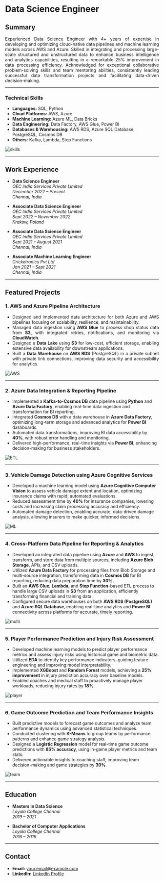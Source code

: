 # Data Science Engineer

## Summary
<div style="text-align: justify;">
Experienced Data Science Engineer with 4+ years of expertise in developing and optimizing cloud-native data pipelines and machine learning models across AWS and Azure. Skilled in integrating and processing large-scale structured and unstructured data to enhance business intelligence and analytics capabilities, resulting in a remarkable 25% improvement in data processing efficiency. Acknowledged for exceptional collaborative problem-solving skills and team mentoring abilities, consistently leading successful data transformation projects and facilitating data-driven decision-making.
</div>

---

### Technical Skills

- **Languages:** SQL, Python
- **Cloud Platforms:** AWS, Azure
- **Machine Learning:** Azure ML, Data Bricks
- **Data Engineering:** Data Factory, AWS Glue, Power BI
- **Databases & Warehousing:** AWS RDS, Azure SQL Database, PostgreSQL, Cosmos DB
- **Others:** Kafka, Lambda, Step Functions

![skills](/assets/img/skills.png)

---

## Work Experience

- **Data Science Engineer**  
  *OEC India Services Private Limited*  
  *December 2022 – Present*  
  *Chennai, India*

- **Associate Data Science Engineer**  
  *OEC India Services Private Limited*  
  *Sept 2022 – November 2022*  
  *Krakow, Poland*

- **Associate Data Science Engineer**  
  *OEC India Services Private Limited*  
  *Sept 2021 – August 2021*  
  *Chennai, India*

- **Associate Machine Learning Engineer**  
  *Cricketronics Pvt Ltd*  
  *Jan 2021 – Sept 2021*  
  *Chennai, India*

---

## Featured Projects

### 1. **AWS and Azure Pipeline Architecture**
<div style="text-align: justify;">
 
- Designed and implemented data architecture for both Azure and AWS pipelines focusing on scalability, resilience, and maintainability.
- Managed data ingestion using **AWS Glue** to process shop status data from **S3**, with integrated retries, notifications, and monitoring via **CloudWatch**.
- Designed a **Data Lake** using **S3** for low-cost, efficient storage, enabling extensive data availability for downstream applications.
- Built a **Data Warehouse** on **AWS RDS** (PostgreSQL) in a private subnet with private link connections, improving data security and accessibility for analytics.

</div>

![AWS](/assets/img/AWS.png)

---

### 2. **Azure Data Integration & Reporting Pipeline**
- Implemented a **Kafka-to-Cosmos DB** data pipeline using **Python** and **Azure Data Factory**, enabling real-time data ingestion and transformation for BI reporting.
- Integrated **Cosmos DB** with a data warehouse in **Azure Data Factory**, optimizing long-term storage and advanced analytics for **Power BI** dashboards.
- Automated data transformations, improving BI data accessibility by **40%**, with robust error handling and monitoring.
- Delivered high-performance, real-time insights via **Power BI**, enhancing decision-making for business stakeholders.

![ETL](/assets/img/ETL.png)

---

### 3. **Vehicle Damage Detection using Azure Cognitive Services**
- Developed a machine learning model using **Azure Cognitive Computer Vision** to assess vehicle damage extent and location, optimizing insurance claims with rapid, automated evaluations.
- Reduced assessment time by **40%** for insurance companies, lowering costs and increasing claim processing accuracy and efficiency.
- Automated damage detection, enabling accurate, data-driven damage analysis, allowing insurers to make quicker, informed decisions.

![ML](/assets/img/ML.png)

---

### 4. **Cross-Platform Data Pipeline for Reporting & Analytics**
- Developed an integrated data pipeline using **Azure** and **AWS** to ingest, transform, and store data from multiple sources, including **Azure Blob Storage**, APIs, and CSV uploads.
- Utilized **Azure Data Factory** for processing files from Blob Storage and multi-source integration, transforming data in **Cosmos DB** for BI reporting, reducing data preparation time by **30%**.
- Built an **AWS Glue**, **Lambda**, and **Step Function**-based ETL process to handle large CSV uploads in **S3** from an application, efficiently transforming financial and training data.
- Configured secure data warehouses on both **AWS RDS (PostgreSQL)** and **Azure SQL Database**, enabling real-time analytics and **Power BI** connectivity across platforms for accurate, timely reporting.

![multi](/assets/img/multi.png)

---

### 5. **Player Performance Prediction and Injury Risk Assessment**
- Developed machine learning models to predict player performance metrics and assess injury risks using historical game and biometric data.
- Utilized **EDA** to identify key performance indicators, guiding feature engineering and improving model interpretability.
- Implemented **XGBoost** and **Random Forest** models, achieving a **25% improvement** in injury prediction accuracy over baseline models.
- Enabled coaches and medical staff to proactively manage player workloads, reducing injury rates by **18%**.

![player](/assets/img/player.png)

---

### 6. **Game Outcome Prediction and Team Performance Insights**
- Built predictive models to forecast game outcomes and analyze team performance dynamics using advanced statistical techniques.
- Conducted clustering with **K-Means** to group teams by performance patterns and enhance game strategy analysis.
- Designed a **Logistic Regression** model for real-time game outcome predictions with **85% accuracy**, using in-game player metrics and team stats.
- Delivered actionable insights to coaching staff, improving team decision-making and game strategies by **30%**.

![team](/assets/img/team.png)

---

## Education

- **Masters in Data Science**  
  *Loyola College Chennai*  
  *2019 – 2021*

- **Bachelor of Computer Applications**  
  *Loyola College Chennai*  
  *2016 – 2019*

---

## Contact
- **Email:** [your.email@example.com](mailto:your.email@example.com)
- **LinkedIn:** [LinkedIn Profile](https://www.linkedin.com/in/yourprofile)
